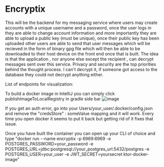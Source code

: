 # Encryptix
This will be the backend for my messaging service where users may create accounts with a unique username and a password,
once the user logs in they are able to change account information and more importantly they are able to upload a public key (must be unique),
once their public key has been uploaded other  users are able to send that user messages which will be recieved in the form of binary 
gpg file which will then be able to be downloaded to their host device on the front end once that is built. The idea is that
the application , nor anyone else except the recipient , can decrypt messages sent over this service. Privacy and security 
are the top priorities behind the thought process. I can't decrypt it, if someone got access to the database they could not decrypt anything either.

List of endpoints for visualization:


To build a docker image in IntelliJ you can simply click publishImageToLocalRegistry in gradle side bar
![image](https://github.com/justmedusty/Encryptix/assets/87884059/4220ea61-275b-4fa5-be6a-9e0d80dbfad7)


If you get an auth error, go into your Users/your_user/.docker/config.json and remove the "credsStore" : someValue mapping and it will work. Every time you open docker it seems to put it back but getting rid of it fixes that issue.

Once you have built the container you can open up your CLI of choice and type "docker run --name encryptix  -p 6969:6969 -e POSTGRES_PASSWORD=your_password -e POSTGRES_URL=jdbc:postgresql://your_postgres_url:5432/postgres -e POSTGRES_USER=your_user -e JWT_SECRET=yoursecret ktor-docker-image"
